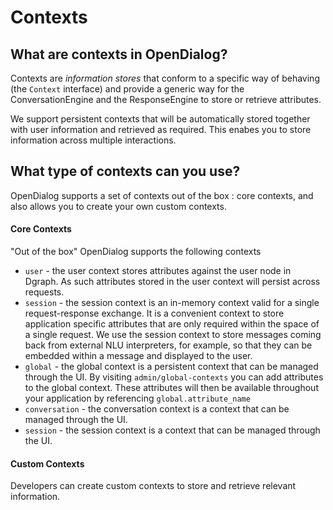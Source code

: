 # Contexts

## What are contexts in OpenDialog?

Contexts are _information stores_ that conform to a specific way of behaving (the `Context` interface) and provide a generic way for the ConversationEngine and the ResponseEngine to store or retrieve attributes.&#x20;

We support persistent contexts that will be automatically stored together with user information and retrieved as required. This enabes you to store information across multiple interactions.

## What type of contexts can you use?

OpenDialog supports a set of contexts out of the box : core contexts, and also allows you to create your own custom contexts.

#### Core Contexts

"Out of the box" OpenDialog supports the following contexts

* `user` - the user context stores attributes against the user node in Dgraph. As such attributes stored in the user context will persist across requests.
* `session` - the session context is an in-memory context valid for a single request-response exchange. It is a convenient context to store application specific attributes that are only required within the space of a single request. We use the session context to store messages coming back from external NLU interpreters, for example, so that they can be embedded within a message and displayed to the user.
* `global` - the global context is a persistent context that can be managed through the UI. By visiting `admin/global-contexts` you can add attributes to the global context. These attributes will then be available throughout your application by referencing `global.attribute_name`&#x20;
* `conversation` - the conversation context is a  context that can be managed through the UI.&#x20;
* `session` - the session context is a  context that can be managed through the UI. &#x20;

#### Custom Contexts

Developers can create custom contexts to store and retrieve relevant information.
